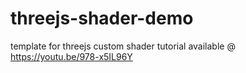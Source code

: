 # threejs-shader-demo
template for threejs custom shader tutorial available @ https://youtu.be/978-x5IL96Y


